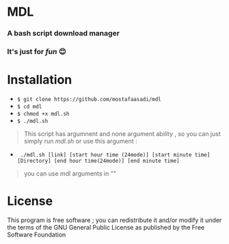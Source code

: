 # MDL
### A bash script download manager
### It's just for *fun* :blush:
#
# Installation 
- ```$ git clone https://github.com/mostafaasadi/mdl```
- ```$ cd mdl```
- ```$ chmod +x mdl.sh```
- ```$ ./mdl.sh```

> This script has argumnent and none argument ability , so you can just simply run *mdl.sh* or use this argument :

- ``` ./mdl.sh [link] [start hour time (24mode)] [start minute time] [Directory] [end hour time(24mode)] [end minute time]```

> you can use mdl arguments in ""

# License
This program is free software ; you can redistribute it and/or modify it under the terms of the GNU General Public License as published by the Free Software Foundation
